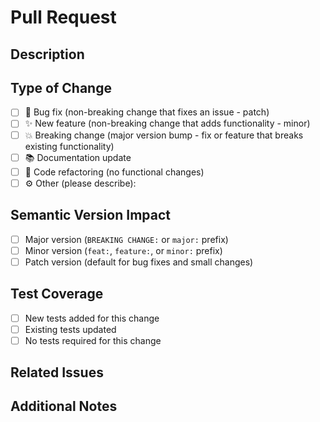 # Pull Request

## Description

<!-- Provide a brief description of the changes in this PR -->

## Type of Change

<!-- Please check the appropriate option(s) -->

- [ ] 🐛 Bug fix (non-breaking change that fixes an issue - patch)
- [ ] ✨ New feature (non-breaking change that adds functionality - minor)
- [ ] 💥 Breaking change (major version bump - fix or feature that breaks existing functionality)
- [ ] 📚 Documentation update
- [ ] 🧹 Code refactoring (no functional changes)
- [ ] ⚙️ Other (please describe):

## Semantic Version Impact

<!-- Please select the appropriate version impact based on the type of change -->

- [ ] Major version (`BREAKING CHANGE:` or `major:` prefix)
- [ ] Minor version (`feat:`, `feature:`, or `minor:` prefix)
- [ ] Patch version (default for bug fixes and small changes)

## Test Coverage

- [ ] New tests added for this change
- [ ] Existing tests updated
- [ ] No tests required for this change

## Related Issues

<!-- List any issues that are closed by this PR (e.g., "Closes #123") -->

## Additional Notes

<!-- Any other information that would be useful to reviewers -->
